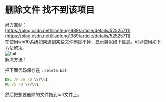 # 删除文件 找不到该项目
尚方宝剑：<br>
[https://blog.csdn.net/lilanfeng1989/article/details/52525711](https://blog.csdn.net/lilanfeng1989/article/details/52525711)<br>
在使用win10系统如果遇到某些文件删除不掉，显示类似如下信息。可以使用如下方法解决。<br>
![fail](img/delet.PNG)<br>
解决方法：<br>

把下面代码保存在：``delete.bat``<br>
```bat
DEL /F /A /Q \\?\%1
RD /S /Q \\?\%1
```
然后把想要删除的文件拖到bat文件上。<br>
